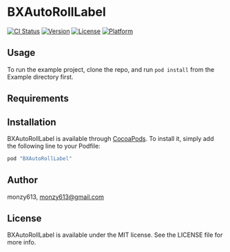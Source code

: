 # BXAutoRollLabel

[![CI Status](http://img.shields.io/travis/monzy613/BXAutoRollLabel.svg?style=flat)](https://travis-ci.org/monzy613/BXAutoRollLabel)
[![Version](https://img.shields.io/cocoapods/v/BXAutoRollLabel.svg?style=flat)](http://cocoapods.org/pods/BXAutoRollLabel)
[![License](https://img.shields.io/cocoapods/l/BXAutoRollLabel.svg?style=flat)](http://cocoapods.org/pods/BXAutoRollLabel)
[![Platform](https://img.shields.io/cocoapods/p/BXAutoRollLabel.svg?style=flat)](http://cocoapods.org/pods/BXAutoRollLabel)

## Usage

To run the example project, clone the repo, and run `pod install` from the Example directory first.

## Requirements

## Installation

BXAutoRollLabel is available through [CocoaPods](http://cocoapods.org). To install
it, simply add the following line to your Podfile:

```ruby
pod "BXAutoRollLabel"
```

## Author

monzy613, monzy613@gmail.com

## License

BXAutoRollLabel is available under the MIT license. See the LICENSE file for more info.
